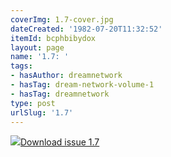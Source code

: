 ```yaml
---
coverImg: 1.7-cover.jpg
dateCreated: '1982-07-20T11:32:52'
itemId: bcphbibydox
layout: page
name: '1.7: '
tags:
- hasAuthor: dreamnetwork
- hasTag: dream-network-volume-1
- hasTag: dreamnetwork
type: post
urlSlug: '1.7'
---
```

<img class="card-journal-img" src="../images/1.7-rect.jpg"/><a href="../files/pdfs/Volume_1/1.7_Dream_Craft_Volume_1_No._7.pdf" download="">Download issue 1.7</a>
